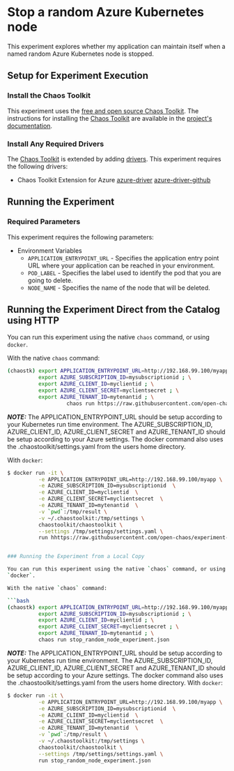 # Stop a random Azure Kubernetes node

This experiment explores whether my application can maintain itself when a named random Azure Kubernetes node is stopped.

## Setup for Experiment Execution

### Install the Chaos Toolkit

This experiment uses the [free and open source Chaos Toolkit][chaostoolkit]. The instructions for installing the [Chaos Toolkit][chaostoolkit] are available in the [project's documentation][docs].

[chaostoolkit]: https://chaostoolkit.org/
[docs]: https://docs.chaostoolkit.org

### Install Any Required Drivers

The [Chaos Toolkit][chaostoolkit] is extended by adding [drivers]. This experiment requires the following drivers:

* Chaos Toolkit Extension for Azure [azure-driver] [azure-driver-github]

[drivers]: https://docs.chaostoolkit.org/drivers/overview/
[azure-driver]: https://docs.chaostoolkit.org/drivers/azure/
[azure-driver-github]: https://github.com/chaostoolkit-incubator/chaostoolkit-azure

## Running the Experiment

### Required Parameters

This experiment requires the following parameters:

* Environment Variables
  * `APPLICATION_ENTRYPOINT_URL` - Specifies the application entry point URL where your application can be reached in your environment.
  *  `POD_LABEL` - Specifies the label used to identify the pod that you are going to delete.
  *  `NODE_NAME` - Specifies the name of the node that will be deleted.

## Running the Experiment Direct from the Catalog using HTTP

You can run this experiment using the native `chaos` command, or using
`docker`.

With the native `chaos` command:

```bash
(chaostk) export APPLICATION_ENTRYPOINT_URL=http://192.168.99.100/myapp; \
          export AZURE_SUBSCRIPTION_ID=mysubscriptionid ; \
          export AZURE_CLIENT_ID=myclientid ; \
          export AZURE_CLIENT_SECRET=myclientsecret ; \
          export AZURE_TENANT_ID=mytenantid ; \
                   chaos run https://raw.githubusercontent.com/open-chaos/experiment-catalog/master/azure/aks_stop_random_node/stop_random_node_experiment.json
```

***NOTE:*** The APPLICATION_ENTRYPOINT_URL should be setup according to your Kubernetes run time environment. The AZURE_SUBSCRIPTION_ID, AZURE_CLIENT_ID, AZURE_CLIENT_SECRET and AZURE_TENANT_ID should be setup according to your Azure settings. The docker command also uses the .chaostoolkit/settings.yaml from the users home directory.

With `docker`:

```bash
$ docker run -it \
          -e APPLICATION_ENTRYPOINT_URL=http://192.168.99.100/myapp \
          -e AZURE_SUBSCRIPTION_ID=mysubscriptionid  \
          -e AZURE_CLIENT_ID=myclientid  \
          -e AZURE_CLIENT_SECRET=myclientsecret  \
          -e AZURE_TENANT_ID=mytenantid  \
          -v `pwd`:/tmp/result \
          -v ~/.chaostoolkit:/tmp/settings \
          chaostoolkit/chaostoolkit \
          --settings /tmp/settings/settings.yaml \
          run hhttps://raw.githubusercontent.com/open-chaos/experiment-catalog/master/azure/aks_stop_random_node/stop_random_node_experiment.json


### Running the Experiment from a Local Copy

You can run this experiment using the native `chaos` command, or using
`docker`.

With the native `chaos` command:

```bash
(chaostk) export APPLICATION_ENTRYPOINT_URL=http://192.168.99.100/myapp; \
          export AZURE_SUBSCRIPTION_ID=mysubscriptionid ; \
          export AZURE_CLIENT_ID=myclientid ; \
          export AZURE_CLIENT_SECRET=myclientsecret ; \
          export AZURE_TENANT_ID=mytenantid ; \
          chaos run stop_random_node_experiment.json
```

***NOTE:*** The APPLICATION_ENTRYPOINT_URL should be setup according to your Kubernetes run time environment. The AZURE_SUBSCRIPTION_ID, AZURE_CLIENT_ID, AZURE_CLIENT_SECRET and AZURE_TENANT_ID should be setup according to your Azure settings. The docker command also uses the .chaostoolkit/settings.yaml from the users home directory.
With `docker`:

```bash
$ docker run -it \
          -e APPLICATION_ENTRYPOINT_URL=http://192.168.99.100/myapp \
          -e AZURE_SUBSCRIPTION_ID=mysubscriptionid  \
          -e AZURE_CLIENT_ID=myclientid  \
          -e AZURE_CLIENT_SECRET=myclientsecret  \
          -e AZURE_TENANT_ID=mytenantid  \
          -v `pwd`:/tmp/result \
          -v ~/.chaostoolkit:/tmp/settings \
          chaostoolkit/chaostoolkit \
          --settings /tmp/settings/settings.yaml \
          run stop_random_node_experiment.json
```
